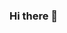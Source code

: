### Hi there 👋

<!--
I am programmer
I love linux, python, C and low level technologies
My main languages is:
* C and C++
* Shell Script
* Python
-->
